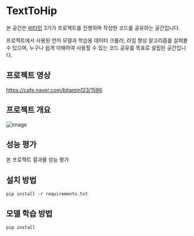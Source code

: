 # TextToHip
본 공간은 [비타민](https://cafe.naver.com/bitamin123) 3기가 프로젝트를 진행하며 작성한 코드를 공유하는 공간입니다. 

프로젝트에서 사용된 언어 모델과 학습용 데이터 크롤러, 라임 향상 알고리즘를 살펴볼 수 있으며, 누구나 쉽게 이해하여 사용할 수 있는 코드 공유를 목표로 설립된 공간입니다.

## 프로젝트 영상

https://cafe.naver.com/bitamin123/1586

## 프로젝트 개요
![image](https://user-images.githubusercontent.com/53327766/87830869-f9e28400-c8bc-11ea-892b-5d7e5f4bcc68.png)


## 성능 평가
본 프로젝트 결과물 성능 평가 

## 설치 방법
`pip install -r requirements.txt` 

## 모델 학습 방법

`pip install `
